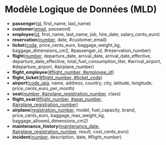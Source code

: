 # Modèle Logique de Données (MLD)

- **passenger**(<u>id</u>, first_name, last_name)
- **customer**(<u>email</u>, password)
- **employee**(<u>id</u>, first_name, last_name, job, hire_date, salary_cents_euro)
- **reservation**(<u>number</u>, date, #customer_email)
- **ticket**(<u>code</u>, price_cents_euro, baggage_weight_kg, baggage_dimensions_cm2, #passenger_id, #reservation_number)
- **flight**(<u>number</u>, departure_date, arrival_date, arrival_date_effective, departure_date_effective, total_fuel_consumption_liter, #arrival_airport, #departure_airport, #airplane_number)
- **flight_employee**(<u>#flight_number, #employee_id</u>)
- **flight_ticket**(<u>#flight_number, #ticket_code</u>)
- **airport**(<u>code_iata</u>, name, address, country, city, latitude, longitude, price_cents_euro_per_month)
- **seat**(<u>number, #airplane_registration_number</u>, class)
- **flight_seat**(<u>#flight_number, #seat_number, #airplane_registration_number</u>)
- **airplane**(<u>registration_number</u>, model, fuel_capacity, brand, price_cents_euro, baggage_max_weight_kg, baggage_allowed_dimensions_cm2)
- **maintenance_history**(<u>maintenance_date, #airplane_registration_number</u>, result, cost_cents_euro)
- **incident**(<u>number</u>, description, date, #flight_number)
